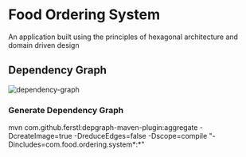 # Food Ordering System
An application built using the principles of hexagonal architecture and domain driven design

## Dependency Graph
![dependency-graph](https://github.com/sharang1996/food-ordering-system/assets/15714187/69be8f79-1b2a-49f2-ad13-9b4223d108fc)




### Generate Dependency Graph
mvn com.github.ferstl:depgraph-maven-plugin:aggregate -DcreateImage=true -DreduceEdges=false -Dscope=compile "-Dincludes=com.food.ordering.system*:*"
